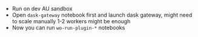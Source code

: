 - Run on dev AU sandbox
- Open `dask-gateway` notebook first and launch dask gateway, might need to scale manually 1-2 workers might be enough
- Now you can run `wo-run-plugin-*` notebooks
